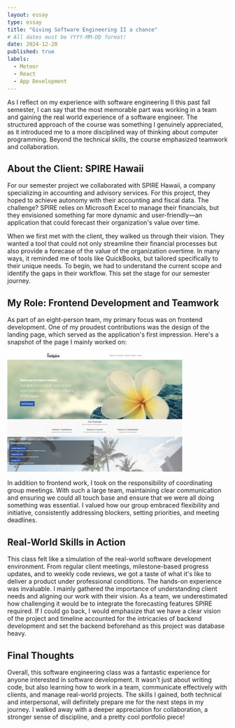 ```yaml
---
layout: essay
type: essay
title: "Giving Software Engineering II a chance"
# All dates must be YYYY-MM-DD format!
date: 2024-12-20
published: true
labels:
  - Meteor
  - React
  - App Development 
---
```


As I reflect on my experience with software engineering II this past fall semester, I can say that the most memorable part was working in a team and gaining the real world experience of a software engineer. The structured approach of the course was something I genuinely appreciated, as it introduced me to a more disciplined way of thinking about computer programming. Beyond the technical skills, the course emphasized teamwork and collaboration. 

## About the Client: SPIRE Hawaii
For our semester project we collaborated with SPIRE Hawaii, a company specializing in accounting and advisory services. For this project, they hoped to achieve autonomy with their accounting and fiscal data. The challenge? SPIRE relies on Microsoft Excel to manage their financials, but they envisioned something far more dynamic and user-friendly—an application that could forecast their organization's value over time.

When we first met with the client, they walked us through their vision. They wanted a tool that could not only streamline their financial processes but also provide a forecase of the value of the organization overtime. In many ways, it reminded me of tools like QuickBooks, but tailored specifically to their unique needs. To begin, we had to understand the current scope and identify the gaps in their workflow. This set the stage for our semester journey.

## My Role: Frontend Development and Teamwork
As part of an eight-person team, my primary focus was on frontend development. One of my proudest contributions was the design of the landing page, which served as the application's first impression. Here's a snapshot of the page I mainly worked on:

<img width="400px" src="../img/landingPageSpire.png">

In addition to frontend work, I took on the responsibility of coordinating group meetings. With such a large team, maintaining clear communication and ensuring we could all touch base and ensure that we were all doing something was essential. I valued how our group embraced flexibility and initiative, consistently addressing blockers, setting priorities, and meeting deadlines. 

 ## Real-World Skills in Action
This class felt like a simulation of the real-world software development environment. From regular client meetings, milestone-based progress updates, and to weekly code reviews, we got a taste of what it's like to deliver a product under professional conditions. The hands-on experience was invaluable. I mainly gathered the importance of understanding client needs and aligning our work with their vision. As a team, we underestimated how challenging it would be to integrate the forecasting features SPIRE required. If I could go back, I would emphasize that we have a clear vision of the project and timeline accounted for the intricacies of backend development and set the backend beforehand as this project was database heavy. 

## Final Thoughts
Overall, this software engineering class was a fantastic experience for anyone interested in software development. It wasn’t just about writing code, but also learning how to work in a team, communicate effectively with clients, and manage real-world projects. The skills I gained, both technical and interpersonal, will definitely prepare me for the next steps in my journey. I walked away with a deeper appreciation for collaboration, a stronger sense of discipline, and a pretty cool portfolio piece!

